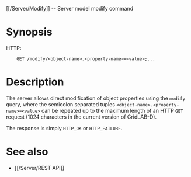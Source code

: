[[/Server/Modify]] -- Server model modify command

# Synopsis

HTTP:

~~~~
    GET /modify/<object-name>.<property-name>=<value>;...
~~~~

# Description

The server allows direct modification of object properties using the `modify` query, where the semicolon separated tuples `<object-name>.<property-name>=<value>` can be repeated up to the maximum length of an HTTP `GET` request (1024 characters in the current version of GridLAB-D).

The response is simply `HTTP_OK` or `HTTP_FAILURE`.

# See also

* [[/Server/REST API]]
